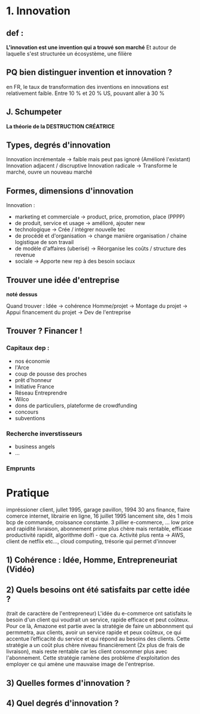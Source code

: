 # 1. Innovation
## def :
**L'innovation est une invention qui a trouvé son marché**
Et autour de laquelle s'est structurée un écosystème, une filière

## PQ bien distinguer invention et innovation ?
en FR, le taux de transformation des inventions en innovations est relativement faible. Entre 10 % et 20 %
US, pouvant aller à 30 %

## J. Schumpeter
**La théorie de la DESTRUCTION CRÉATRICE**
## Types, degrés d'innovation
Innovation incrémentale -> faible mais peut pas ignoré (Amélioré l'existant)
Innovation adjacent / discruptive
Innovation radicale -> Transforme le marché, ouvre un nouveau marché
## Formes, dimensions d'innovation
Innovation :
- marketing et commerciale -> product, price, promotion, place (PPPP)
- de produit, service et usage -> amélioré, ajouter new
- technologique -> Crée / intégrer nouvelle tec
- de procédé et d'organisation -> change manière organisation / chaine logistique de son travail
- de modèle d'affaires (uberisé) -> Réorganise les coûts / structure des revenue
- sociale -> Apporte new rep à des besoin sociaux
## Trouver une idée d'entreprise
**noté dessus**

Quand trouver :
Idée -> cohérence Homme/projet -> Montage du projet -> Appui financement du projet -> Dev de l'entreprise
## Trouver ? Financer !
### Capitaux dep :
- nos économie
- l'Arce
- coup de pousse des proches
- prêt d'honneur
- Initiative France
- Réseau Entreprendre
- Wilco
- dons de particuliers, plateforme de crowdfunding
- concours
- subventions
### Recherche inverstisseurs
- business  angels
- ...
### Emprunts

# Pratique
impréssioner client, jullet 1995, garage pavillon, 1994 30 ans finance, flaire comerce internet, librairie en ligne, 16 juillet 1995 lancement site, dés 1 mois bcp de commande, croissance constante.
3 pillier e-commerce, ... low price and rapidité livraison, abonnement prime plus chère mais rentable, efficase productivité rapidit, algorithme dolfi - que ca.
Activité plus renta -> AWS, client de netflix etc..., cloud computing, trésorie qui permet d'innover
## 1) Cohérence : Idée, Homme, Entrepreneuriat  (Vidéo)
## 2) Quels besoins ont été satisfaits par cette idée ?
(trait de caractère de l'entrepreneur)
L'idée du e-commerce ont satisfaits le besoin d'un client qui voudrait un service, rapide efficace et peut coûteux. Pour ce là, Amazone est partie avec la stratégie de faire un abbonnment qui permmetra, aux clients, avoir un service rapide et peux coûteux, ce qui accentue l’efficacité du service et qui répond au besoins des clients. Cette stratégie a un coût plus chère niveau financièrement (2x plus de frais de livraison), mais reste rentable car les client consommer plus avec l'abonnement. Cette stratégie ramène des problème d'exploitation des employer ce qui amène une mauvaise image de l'entreprise.
## 3) Quelles formes d'innovation ?
## 4) Quel degrés d'innovation ?